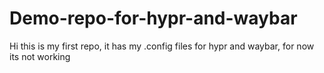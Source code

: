 # Demo-repo-for-hypr-and-waybar
Hi this is my first repo, it has my .config files for hypr and waybar, for now its not working

